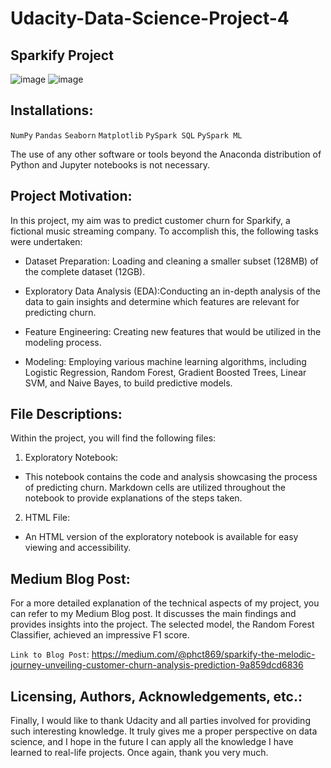 # Udacity-Data-Science-Project-4
## Sparkify Project
![image](https://github.com/DatMai/Udacity-Data-Science-Project-4/assets/74104677/15ac28eb-1ae8-44f0-9994-6e1730f456a2)
![image](https://github.com/DatMai/Udacity-Data-Science-Project-4/assets/74104677/6d08dd5e-d872-46e2-b90c-80f28e38f658)

## Installations:
`NumPy`
`Pandas`
`Seaborn`
`Matplotlib`
`PySpark SQL`
`PySpark ML`

The use of any other software or tools beyond the Anaconda distribution of Python and Jupyter notebooks is not necessary.

## Project Motivation:
In this project, my aim was to predict customer churn for Sparkify, a fictional music streaming company. To accomplish this, the following tasks were undertaken:

- Dataset Preparation: Loading and cleaning a smaller subset (128MB) of the complete dataset (12GB).

- Exploratory Data Analysis (EDA):Conducting an in-depth analysis of the data to gain insights and determine which features are relevant for predicting churn.

- Feature Engineering: Creating new features that would be utilized in the modeling process.

- Modeling: Employing various machine learning algorithms, including Logistic Regression, Random Forest, Gradient Boosted Trees, Linear SVM, and Naive Bayes, to build predictive models.

## File Descriptions:
Within the project, you will find the following files:

1. Exploratory Notebook:

- This notebook contains the code and analysis showcasing the process of predicting churn. Markdown cells are utilized throughout the notebook to provide explanations of the steps taken.

2. HTML File:

- An HTML version of the exploratory notebook is available for easy viewing and accessibility.

## Medium Blog Post:
For a more detailed explanation of the technical aspects of my project, you can refer to my Medium Blog post. It discusses the main findings and provides insights into the project. The selected model, the Random Forest Classifier, achieved an impressive F1 score.

`Link to Blog Post`: https://medium.com/@phct869/sparkify-the-melodic-journey-unveiling-customer-churn-analysis-prediction-9a859dcd6836

## Licensing, Authors, Acknowledgements, etc.:
Finally, I would like to thank Udacity and all parties involved for providing such interesting knowledge. It truly gives me a proper perspective on data science, and I hope in the future I can apply all the knowledge I have learned to real-life projects. Once again, thank you very much.
